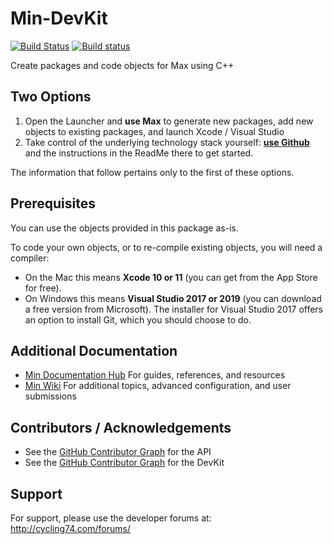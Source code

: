# Min-DevKit
[![Build Status](https://travis-ci.org/Cycling74/min-devkit.svg?branch=master)](https://travis-ci.org/Cycling74/min-devkit)
[![Build status](https://ci.appveyor.com/api/projects/status/0koqc3l3qyfu0l8b/branch/master?svg=true)](https://ci.appveyor.com/project/c74/min-devkit/branch/master)

Create packages and code objects for Max using C++




## Two Options

1. Open the Launcher and **use Max** to generate new packages, add new objects to existing packages, and launch Xcode / Visual Studio
2. Take control of the underlying technology stack yourself: **[use Github](https://github.com/Cycling74/min-devkit)** and the instructions in the ReadMe there to get started.

The information that follow pertains only to the first of these options. 



## Prerequisites

You can use the objects provided in this package as-is.

To code your own objects, or to re-compile existing objects, you will need a compiler:

* On the Mac this means **Xcode 10 or 11** (you can get from the App Store for free). 
* On Windows this means **Visual Studio 2017 or 2019** (you can download a free version from Microsoft). The installer for Visual Studio 2017 offers an option to install Git, which you should choose to do.



## Additional Documentation

* [Min Documentation Hub](http://cycling74.github.io/min-devkit/) For guides, references, and resources
* [Min Wiki](https://github.com/Cycling74/min-devkit/wiki) For additional topics, advanced configuration, and user submissions




## Contributors / Acknowledgements

* See the [GitHub Contributor Graph](https://github.com/Cycling74/min-api/graphs/contributors) for the API
* See the [GitHub Contributor Graph](https://github.com/Cycling74/min-devkit/graphs/contributors) for the DevKit



## Support

For support, please use the developer forums at:
http://cycling74.com/forums/
